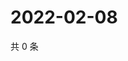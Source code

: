 # 2022-02-08

共 0 条

<!-- BEGIN WEIBO -->
<!-- 最后更新时间 Tue Feb 08 2022 03:00:37 GMT+0800 (China Standard Time) -->

<!-- END WEIBO -->
